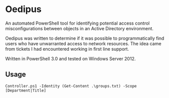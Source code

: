 # Oedipus
An automated PowerShell tool for identifying potential access control misconfigurations between objects in an Active Directory environment.

Oedipus was written to determine if it was possible to programmatically find users who have unwarranted access to network resources. The idea came from tickets I had encountered working in first line support.

Written in PowerShell 3.0 and tested on Windows Server 2012.

## Usage

```
Controller.ps1 -Identity (Get-Content .\groups.txt) -Scope [Department|Title]
```
